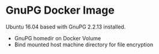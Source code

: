 # GnuPG Docker Image

Ubuntu 16.04 based with GnuPG 2.2.13 installed.

- GnuPG homedir on Docker Volume
- Bind mounted host machine directory for file encryption
